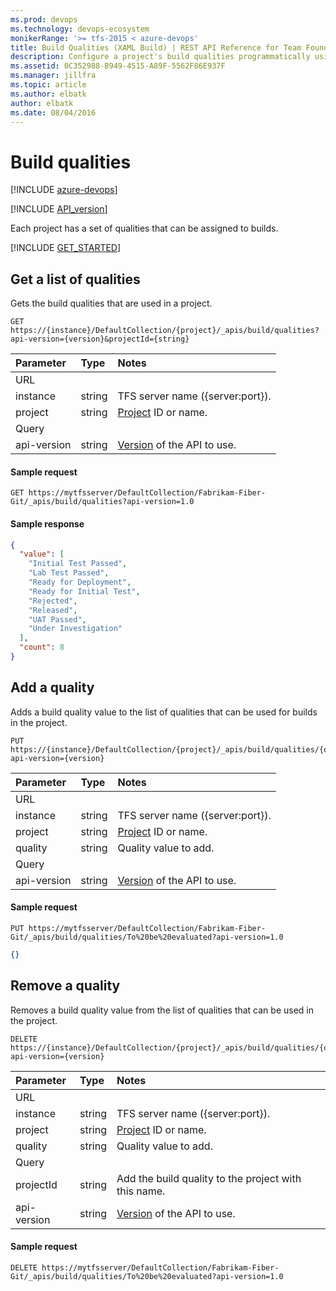 ```yaml
---
ms.prod: devops
ms.technology: devops-ecosystem
monikerRange: '>= tfs-2015 < azure-devops'
title: Build Qualities (XAML Build) | REST API Reference for Team Foundation Server
description: Configure a project's build qualities programmatically using the REST APIs for Team Foundation Server.
ms.assetid: 0C352988-B949-4515-A89F-5562F86E937F
ms.manager: jillfra
ms.topic: article
ms.author: elbatk
author: elbatk
ms.date: 08/04/2016
---
```


# Build qualities

[!INCLUDE [azure-devops](../_data/azure-devops-message.md)]

[!INCLUDE [API_version](../_data/version.md)]

Each project has a set of qualities that can be assigned to builds.

[!INCLUDE [GET_STARTED](../_data/get-started.md)]

## Get a list of qualities

Gets the build qualities that are used in a project.

```no-highlight
GET https://{instance}/DefaultCollection/{project}/_apis/build/qualities?api-version={version}&projectId={string}
```

| Parameter | Type   | Notes
|:----------|:-------|:------------
| URL
| instance  | string | TFS server name ({server:port}).
| project   | string | [Project](../tfs/projects.md) ID or name.
| Query
| api-version | string | [Version](../../concepts/rest-api-versioning.md) of the API to use.

#### Sample request

```
GET https://mytfsserver/DefaultCollection/Fabrikam-Fiber-Git/_apis/build/qualities?api-version=1.0
```

#### Sample response

```json
{
  "value": [
    "Initial Test Passed",
    "Lab Test Passed",
    "Ready for Deployment",
    "Ready for Initial Test",
    "Rejected",
    "Released",
    "UAT Passed",
    "Under Investigation"
  ],
  "count": 8
}
```


## Add a quality
<a name="addaquality" />

Adds a build quality value to the list of qualities that can be used for builds in the project.

```no-highlight
PUT https://{instance}/DefaultCollection/{project}/_apis/build/qualities/{quality}?api-version={version}
```

| Parameter | Type   | Notes
|:----------|:-------|:------------
| URL
| instance  | string | TFS server name ({server:port}).
| project   | string | [Project](../tfs/projects.md) ID or name.
| quality   | string | Quality value to add.
| Query
| api-version | string | [Version](../../concepts/rest-api-versioning.md) of the API to use.

#### Sample request

```
PUT https://mytfsserver/DefaultCollection/Fabrikam-Fiber-Git/_apis/build/qualities/To%20be%20evaluated?api-version=1.0
```
```json
{}
```


## Remove a quality

Removes a build quality value from the list of qualities that can be used in the project.

```no-highlight
DELETE https://{instance}/DefaultCollection/{project}/_apis/build/qualities/{quality}?api-version={version}
```

| Parameter | Type   | Notes
|:----------|:-------|:------------
| URL
| instance  | string | TFS server name ({server:port}).
| project   | string | [Project](../tfs/projects.md) ID or name.
| quality   | string | Quality value to add.
| Query
| projectId | string | Add the build quality to the project with this name.
| api-version | string | [Version](../../concepts/rest-api-versioning.md) of the API to use.

#### Sample request

```
DELETE https://mytfsserver/DefaultCollection/Fabrikam-Fiber-Git/_apis/build/qualities/To%20be%20evaluated?api-version=1.0
```

